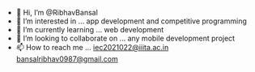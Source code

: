 - 👋 Hi, I’m @RibhavBansal
- 👀 I’m interested in ... app development and competitive programming
- 🌱 I’m currently learning ... web development
- 💞️ I’m looking to collaborate on ... any mobile development project
- 📫 How to reach me ... [iec2021022@iiita.ac.in](iec2021022@iiita.ac.in) [bansalribhav0987@gmail.com](bansalribhav0987@gmail.com) 

<!---
RibhavBansal/RibhavBansal is a ✨ special ✨ repository because its `README.md` (this file) appears on your GitHub profile.
You can click the Preview link to take a look at your changes.
--->
